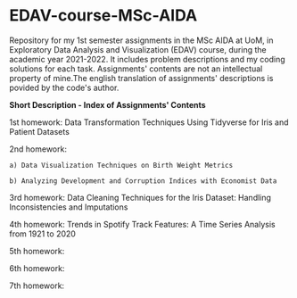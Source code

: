 # EDAV-course-MSc-AIDA
Repository for my 1st semester assignments in the MSc AIDA at UoM, in Exploratory Data Analysis and Visualization (EDAV) course, during the academic year 2021-2022. It includes problem descriptions and my coding solutions for each task. Assignments' contents are not an intellectual property of mine.The english translation of assignments' descriptions is povided by the code's author.

**Short Description - Index of Assignments' Contents**

1st homework: Data Transformation Techniques Using Tidyverse for Iris and Patient Datasets

2nd homework: 

    a) Data Visualization Techniques on Birth Weight Metrics
  
    b) Analyzing Development and Corruption Indices with Economist Data
  

3rd homework: Data Cleaning Techniques for the Iris Dataset: Handling Inconsistencies and Imputations

4th homework: Trends in Spotify Track Features: A Time Series Analysis from 1921 to 2020

5th homework: 

6th homework: 

7th homework: 

